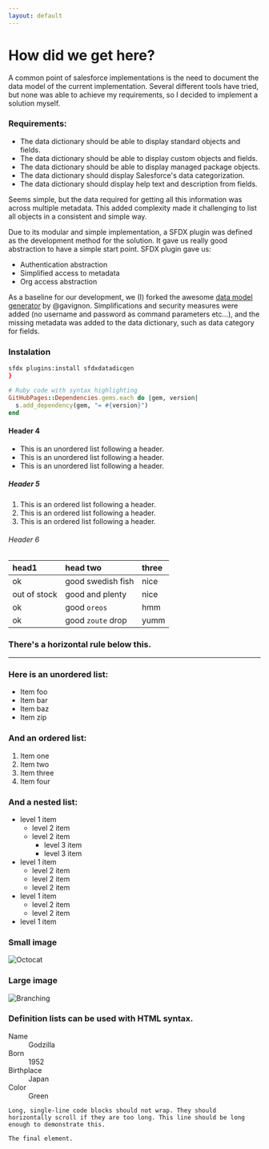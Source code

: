 ```yaml
---
layout: default
---
```

# How did we get here?
A common point of salesforce implementations is the need to document the data model of the current implementation. 
Several different tools have tried, but none was able to achieve my requirements, so I decided to implement a solution myself.

### Requirements:
* The data dictionary should be able to display standard objects and fields.
* The data dictionary should be able to display custom objects and fields.
* The data dictionary should be able to display managed package objects.
* The data dictionary should display Salesforce's data categorization.
* The data dictionary should display help text and description from fields.

Seems simple, but the data required for getting all this information was across multiple metadata.
This added complexity made it challenging to list all objects in a consistent and simple way.

Due to its modular and simple implementation, a SFDX plugin was defined as the development method for the solution. It gave us really good abstraction to have a simple start point. SFDX plugin gave us:
* Authentication abstraction
* Simplified access to metadata
* Org access abstraction

As a baseline for our development, we (I) forked the awesome [data model generator](https://github.com/gavignon/sfdc-generate-data-dictionary) by @gavignon.
Simplifications and security measures were added (no username and password as command parameters etc...), and the missing metadata was added to the data dictionary, such as data category for fields.


### Instalation

```bash
sfdx plugins:install sfdxdatadicgen
}
```

```ruby
# Ruby code with syntax highlighting
GitHubPages::Dependencies.gems.each do |gem, version|
  s.add_dependency(gem, "= #{version}")
end
```

#### Header 4

*   This is an unordered list following a header.
*   This is an unordered list following a header.
*   This is an unordered list following a header.

##### Header 5

1.  This is an ordered list following a header.
2.  This is an ordered list following a header.
3.  This is an ordered list following a header.

###### Header 6

| head1        | head two          | three |
|:-------------|:------------------|:------|
| ok           | good swedish fish | nice  |
| out of stock | good and plenty   | nice  |
| ok           | good `oreos`      | hmm   |
| ok           | good `zoute` drop | yumm  |

### There's a horizontal rule below this.

* * *

### Here is an unordered list:

*   Item foo
*   Item bar
*   Item baz
*   Item zip

### And an ordered list:

1.  Item one
1.  Item two
1.  Item three
1.  Item four

### And a nested list:

- level 1 item
  - level 2 item
  - level 2 item
    - level 3 item
    - level 3 item
- level 1 item
  - level 2 item
  - level 2 item
  - level 2 item
- level 1 item
  - level 2 item
  - level 2 item
- level 1 item

### Small image

![Octocat](https://github.githubassets.com/images/icons/emoji/octocat.png)

### Large image

![Branching](https://guides.github.com/activities/hello-world/branching.png)


### Definition lists can be used with HTML syntax.

<dl>
<dt>Name</dt>
<dd>Godzilla</dd>
<dt>Born</dt>
<dd>1952</dd>
<dt>Birthplace</dt>
<dd>Japan</dd>
<dt>Color</dt>
<dd>Green</dd>
</dl>

```
Long, single-line code blocks should not wrap. They should horizontally scroll if they are too long. This line should be long enough to demonstrate this.
```

```
The final element.
```
